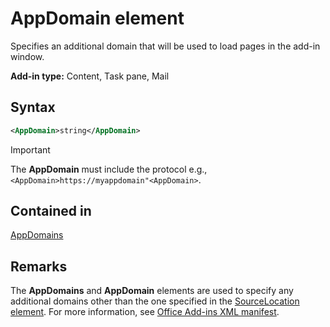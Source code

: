 # AppDomain element

Specifies an additional domain that will be used to load pages in the add-in window.

**Add-in type:** Content, Task pane, Mail

## Syntax

```XML
<AppDomain>string</AppDomain>
```

> [!IMPORTANT]
> The **AppDomain** must include the protocol e.g., `<AppDomain>https://myappdomain"<AppDomain>`.

## Contained in

[AppDomains](appdomains.md)

## Remarks

The  **AppDomains** and **AppDomain** elements are used to specify any additional domains other than the one specified in the [SourceLocation element](sourcelocation.md). For more information, see [Office Add-ins XML manifest](/office/dev/add-ins/develop/add-in-manifests).
